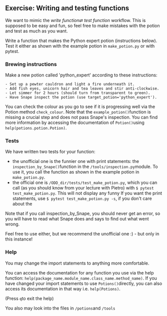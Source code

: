 ## Exercise: Writing and testing functions

We want to mimic the *write function*⇄ *test function* workflow. This is supposed to be easy and fun, so feel free to make mistakes with the potion and test as much as you want.

Write a function that makes the Python expert potion (instructions below). Test it either as shown with the example potion in `make_potion.py` or with pytest.

### Brewing instructions

Make a new potion called 'python_expert' according to these instructions:

```
- Set up a pewter cauldron and light a fire underneath it.
- Add fish eyes, unicorn hair and tea leaves and stir anti-clockwise.
- Let simmer for 2 hours (should turn from transparent to green).
- Have Snape inspect the potion (use target_potion='python_expert').
```

You can check the colour as you go to see if it is progressing well via the Potion method `check_colour`.
Note that the `example_potion()`function is missing a crucial step and does not pass Snape's inspection. You can find more information by accessing the documentation of `Potion()`using `help(potions.potion.Potion)`.

### Tests

We have written two tests for your function:

- the unofficial one is the funnier one with print statements: the `inspection_by_Snape()`function in the `/tools/inspection.py`module.
  To use it, you call the function as shown in the example potion in `make_potion.py`.
- the official one is `/ODD_dir/tests/test_make_potion.py`, which you can call (as you should know from your lecture with Pietro) with `$ pytest test_make_potion.py`. This will not display any funny If you want the print statements, use `$ pytest test_make_potion.py -s`, if you don't care about the 

Note that if you call inspection_by_Snape, you should never get an error, so you will have to read what Snape does and says to find out what went wrong.



Feel free to use either, but we recommend the unofficial one :) - but only in this instance!

### Help

You may change the import statements to anything more comfortable.

You can access the documentation for any function you use via the help function: `help(package_name.module_name.class_name.method_name)`. If you have changed your import statements to use `Potions()`directly, you can also access its documentation in that way i.e. `help(Potions)`.

(Press `q`to exit the help)

You also may look into the files in `/potions`and `/tools`
